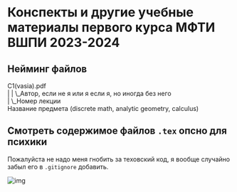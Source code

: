 # Конспекты и другие учебные материалы первого курса МФТИ ВШПИ 2023-2024

## Нейминг файлов

C1(vasia).pdf \
|  |   \\_Автор, если не я или я если я, но иногда без него \
|  \\_Номер лекции \
Название предмета (discrete math, analytic geometry, calculus)

## Смотреть содержимое файлов `.tex` опсно для психики

Пожалуйста не надо меня гнобить за теховский код, я вообще случайно забыл его в `.gitignore` добавить.

![img](https://cataas.com/cat/gif)
